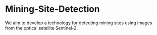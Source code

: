 # Mining-Site-Detection
We aim to develop a technology for detecting mining sites using images from the optical satellite Sentinel-2.

